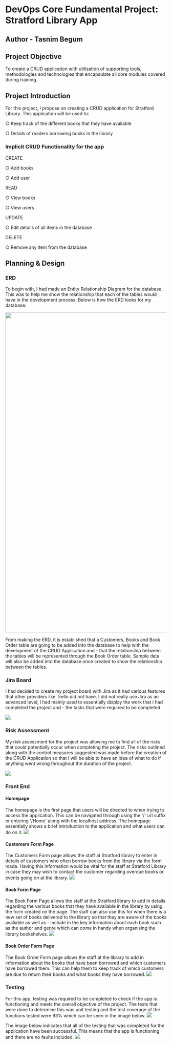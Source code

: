 # DevOps Core Fundamental Project: Stratford Library App
## Author - Tasnim Begum
## Project Objective
<p> To create a CRUD application with utilisation of supporting tools, methodologies and technologies that encapsulate all core modules covered during training.

## Project Introduction
<p> For this project, I propose on creating a CRUD application for Stratford Library. This application will be used to: 
<p> ○ Keep track of the different books that they have available
<p> ○ Details of readers borrowing books in the library

### Implicit CRUD Functionality for the app
<p> CREATE
<p> ○ Add books
<p> ○ Add user
<p> READ
<p> ○ View books
<p> ○ View users
<p> UPDATE
<p> ○ Edit details of all items in the database
<p> DELETE
<p> ○ Remove any item from the database

## Planning & Design
### ERD
<p> To begin with, I had made an Entity Relationship Diagram for the database. This was to help me show the relationship that each of the tables would have in the development process. Below is how the ERD looks for my database:
<p>
<img src = "https://user-images.githubusercontent.com/60227889/182921550-c951d57c-6647-439c-b799-a1003e7d5865.png" width="1000">
<p> From making the ERD, it is established that a Customers, Books and Book Order table are going to be added into the database to help with the development of the CRUD Application and - that the relationship between the tables will be represented through the Book Order table. Sample data will also be added into the database once created to show the relationship between the tables. 

### Jira Board
<p> I had decided to create my project board with Jira as it had various features that other providers like Trello did not have. I did not really use Jira as an advanced level, I had mainly used to essentially display the work that I had completed the project and - the tasks that were required to be completed. 
<p> 
<img src = "https://user-images.githubusercontent.com/60227889/182929866-3af1a9bb-3ce9-4c9f-a1d0-c0c4db33b0ce.png" widith="1000">

### Risk Assessment
<p> My risk assessment for the project was allowing me to find all of the risks that could potentially occur when completing the project. The risks outlined along with the control measures suggested was made before the creation of the CRUD Application so that I will be able to have an idea of what to do if anything went wrong throughout the duration of the project. 
<p>
<img src = "https://user-images.githubusercontent.com/60227889/182939899-acc2d865-0da1-4bdc-9cf5-bc031a34a99f.png">

### Front End
#### Homepage
<p> The homepage is the first page that users will be directed to when trying to access the application. This can be navigated through using the '/' url suffix or entering '/Home' along with the localhost address. The homepage essentially shows a brief introduction to the application and what users can do on it.

<img src = "https://user-images.githubusercontent.com/60227889/182939395-b1eeaa90-9c89-4a0f-b98d-3e04dd73417e.png">

#### Customers Form Page
<p> The Customers Form page allows the staff at Stratford library to enter in details of customers who often borrow books from the library via the form made. Having this information would be vital for the staff at Stratford Library in case they may wish to contact the customer regarding overdue books or events going on at the library.

<img src = "https://user-images.githubusercontent.com/60227889/182942714-4aae160e-6f97-42f6-a3a2-201e673cf071.png">

#### Book Form Page
<p> The Book Form Page allows the staff at the Stratford library to add in details regarding the various books that they have avaliable in the library by using the form created on the page. The staff can also use this for when there is a new set of books delivered to the library so that they are aware of the books avaliable as well as - include in the key information about each book such as the author and genre which can come in handy when organising the library bookshelves.

<img src = "https://user-images.githubusercontent.com/60227889/182943344-fee79d0e-f172-4027-9e77-5540652d0ba6.png">

#### Book Order Form Page
<p> The Book Order Form page allows the staff at the library to add in information about the books that have been borrowed and which customers have borrowed them. This can help them to keep track of which customers are due to return their books and what books they have borrowed.
	
<img src = "https://user-images.githubusercontent.com/60227889/182944083-c4161bee-0635-45d1-9f3c-48e0632817db.png">

### Testing
<p> For this app, testing was required to be completed to check if the app is functioning and meets the overall objective of the project. The tests that were done to determine this was unit testing and the test coverage of the functions tested were 93% which can be seen in the image below. 

<img src = "https://user-images.githubusercontent.com/60227889/182945496-04a32dbd-1c7f-4638-a6c9-2fc4d4ed9cae.png">

<p> The image below indicates that all of the testing that was completed for the application have been successful. This means that the app is functioning and there are no faults included. 

<img src = "https://user-images.githubusercontent.com/60227889/182945826-c0fab5e0-d3c9-4b71-8878-5a098d1cc5bc.png">




